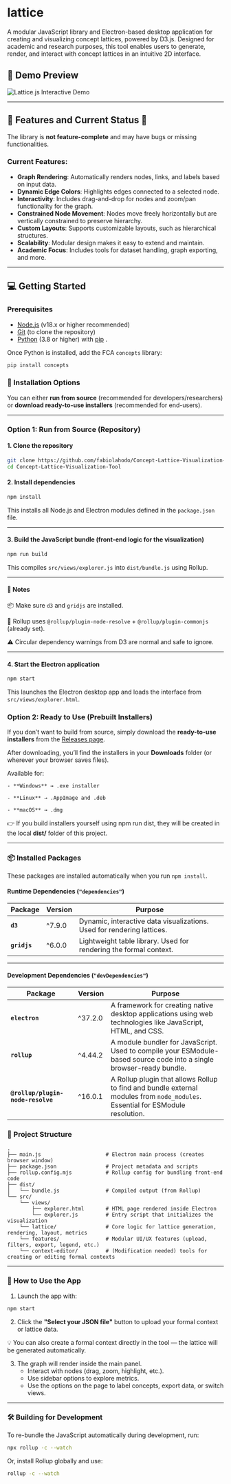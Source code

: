 # lattice

A modular JavaScript library and Electron-based desktop application for creating and visualizing concept lattices, powered by D3.js. Designed for academic and research purposes, this tool enables users to generate, render, and interact with concept lattices in an intuitive 2D interface.

## 🎥 Demo Preview

![Lattice.js Interactive Demo](./images/latticejsAnimation.gif)

---

## 🚀 Features and Current Status 🚧

The library is **not feature-complete** and may have bugs or missing functionalities.

### Current Features:
- **Graph Rendering**: Automatically renders nodes, links, and labels based on input data.
- **Dynamic Edge Colors**: Highlights edges connected to a selected node.
- **Interactivity**: Includes drag-and-drop for nodes and zoom/pan functionality for the graph.
- **Constrained Node Movement**: Nodes move freely horizontally but are vertically constrained to preserve hierarchy.
- **Custom Layouts**: Supports customizable layouts, such as hierarchical structures.
- **Scalability**: Modular design makes it easy to extend and maintain.
- **Academic Focus**: Includes tools for dataset handling, graph exporting, and more.

---

## 💻 Getting Started

### Prerequisites

- [Node.js](https://nodejs.org/) (v18.x or higher recommended)
- [Git](https://git-scm.com/) (to clone the repository)
- [Python](https://www.python.org/downloads/) (3.8 or higher) with [pip](https://pip.pypa.io/en/stable/) .

Once Python is installed, add the FCA `concepts` library:
```bash
pip install concepts
```

### 🧰 Installation Options
You can either **run from source** (recommended for developers/researchers) or **download ready-to-use installers** (recommended for end-users).

---

### Option 1: Run from Source (Repository) 

#### 1. Clone the repository
```bash
git clone https://github.com/fabiolahodo/Concept-Lattice-Visualization-Tool
cd Concept-Lattice-Visualization-Tool
```
#### 2. Install dependencies

```bash
npm install
```

This installs all Node.js and Electron modules defined in the `package.json` file.

---

#### 3. Build the JavaScript bundle (front-end logic for the visualization)

```bash
npm run build
```

This compiles `src/views/explorer.js` into `dist/bundle.js` using Rollup.

---
#### 📝 Notes

📦 Make sure `d3` and `gridjs` are installed.

🔧 Rollup uses `@rollup/plugin-node-resolve` + `@rollup/plugin-commonjs` (already set).

⚠️ Circular dependency warnings from D3 are normal and safe to ignore.

---

#### 4. Start the Electron application

```bash
npm start
```

This launches the Electron desktop app and loads the interface from `src/views/explorer.html`.

### Option 2: Ready to Use (Prebuilt Installers) 
If you don’t want to build from source, simply download the **ready-to-use installers** from the [Releases page](https://github.com/fabiolahodo/Concept-Lattice-Visualization-Tool/releases). 

After downloading, you’ll find the installers in your **Downloads** folder (or wherever your browser saves files). 

Available for: 

    - **Windows** → .exe installer 
    
    - **Linux** → .AppImage and .deb 
    
    - **macOS** → .dmg 
    
👉 If you build installers yourself using npm run dist, they will be created in the local **dist/** folder of this project. 

---

### 📦 Installed Packages

These packages are installed automatically when you run `npm install`.

#### **Runtime Dependencies** (`"dependencies"`)

| Package      | Version | Purpose                                                                 |
|--------------|---------|-------------------------------------------------------------------------|
| **`d3`**     | ^7.9.0  | Dynamic, interactive data visualizations. Used for rendering lattices. |
| **`gridjs`** | ^6.0.0  | Lightweight table library. Used for rendering the formal context.      |


---

#### **Development Dependencies** (`"devDependencies"`)

| Package | Version | Purpose |
|--------|---------|---------|
| **`electron`** | ^37.2.0 | A framework for creating native desktop applications using web technologies like JavaScript, HTML, and CSS. |
| **`rollup`** | ^4.44.2 | A module bundler for JavaScript. Used to compile your ESModule-based source code into a single browser-ready bundle. |
| **`@rollup/plugin-node-resolve`** | ^16.0.1 | A Rollup plugin that allows Rollup to find and bundle external modules from `node_modules`. Essential for ESModule resolution. |

### 📁 Project Structure

```
.
├── main.js                     # Electron main process (creates browser window)
├── package.json                # Project metadata and scripts
├── rollup.config.mjs           # Rollup config for bundling front-end code
├── dist/
│   └── bundle.js               # Compiled output (from Rollup)
└── src/
    └── views/
        ├── explorer.html       # HTML page rendered inside Electron
        └── explorer.js         # Entry script that initializes the visualization
    └── lattice/                # Core logic for lattice generation, rendering, layout, metrics
    └── features/               # Modular UI/UX features (upload, filters, export, legend, etc.)
    └── context-editor/         # (Modification needed) tools for creating or editing formal contexts
```

---

### 🧠 How to Use the App

1. Launch the app with:

```bash
npm start
```

2. Click the **"Select your JSON file"** button to upload your formal context or lattice data.
   
💡 You can also create a formal context directly in the tool — the lattice will be generated automatically.

3. The graph will render inside the main panel.
    - Interact with nodes (drag, zoom, highlight, etc.).
    - Use sidebar options to explore metrics.
    - Use the options on the page to label concepts, export data, or switch views.

---

### 🛠 Building for Development

To re-bundle the JavaScript automatically during development, run:

```bash
npx rollup -c --watch
```

Or, install Rollup globally and use:

```bash
rollup -c --watch
```

